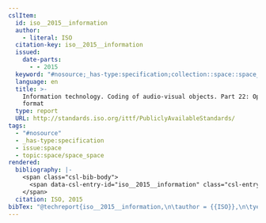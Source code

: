 ```yaml
---
cslItem:
  id: iso__2015__information
  author:
    - literal: ISO
  citation-key: iso__2015__information
  issued:
    date-parts:
      - - 2015
  keyword: "#nosource;_has-type:specification;collection::space::space_space"
  language: en
  title: >-
    Information technology. Coding of audio-visual objects. Part 22: Open font
    format
  type: report
  URL: http://standards.iso.org/ittf/PubliclyAvailableStandards/
tags:
  - "#nosource"
  - _has-type:specification
  - issue:space
  - topic:space/space_space
rendered:
  bibliography: |-
    <span class="csl-bib-body">
      <span data-csl-entry-id="iso__2015__information" class="csl-entry">ISO. 2015. <i>Information technology. Coding of audio-visual objects. Part 22: Open font format</i>. <a href='http://standards.iso.org/ittf/PubliclyAvailableStandards/'>http://standards.iso.org/ittf/PubliclyAvailableStandards/</a></span>
    </span>
  citation: ISO, 2015
bibTex: "@techreport{iso__2015__information,\n\tauthor = {{ISO}},\n\tyear = {2015},\n\ttitle = {Information technology. {Coding} of audio-visual objects. {Part} 22: Open font format},\n\thowpublished = {http://standards.iso.org/ittf/PubliclyAvailableStandards/},\n}\n\n"
---
```

